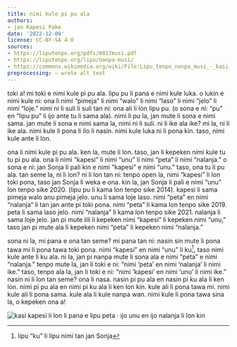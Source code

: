 ```yaml
---
title: nimi kule pi pu ala
authors:
- jan Kapesi Pake
date: '2022-12-09'
license: CC-BY-SA 4.0
sources:
- https://liputenpo.org/pdfs/0017musi.pdf
- https://liputenpo.org/lipu/nanpa-musi/
- https://commons.wikimedia.org/wiki/File:Lipu_tenpo_nanpa_musi_-_kasi_kule.png
preprocessing: – wrote alt text
---
```


toki a! mi toki e nimi kule pi pu ala. lipu pu li pana e nimi kule luka. o lukin e nimi kule ni: ona li nimi “pimeja” li nimi “walo” li nimi “laso” li nimi “jelo” li nimi “loje.” nimi ni li suli li suli tan ni: ona ali li lon lipu pu. (o sona e ni: “pu” en “lipu pu” li ijo ante tu li sama ala). nimi li pu la, jan mute li sona e nimi sama. jan mute li sona e nimi sama la, nimi ni li suli. ni li ike ala ike? mi la, ni li ike ala. nimi kule li pona li ilo li nasin. nimi kule luka ni li pona kin. taso, nimi kule ante li lon.

ona li nimi kule pi pu ala. ken la, mute li lon. taso, jan li kepeken nimi kule tu tu pi pu ala. ona li nimi “kapesi” li nimi “unu” li nimi “peta” li nimi “nalanja.” o sona e ni: jan Sonja li pali kin e nimi “kapesi” e nimi “unu.” taso, ona tu li pu ala. tan seme la, ni li lon? ni li lon tan ni: tenpo open la, nimi “kapesi” li lon toki pona, taso jan Sonja li weka e ona. kin la, jan Sonja li pali e nimi “unu” lon tenpo sike 2020. (lipu pu li kama lon tenpo sike 2014). kapesi li sama pimeja walo anu pimeja jelo. unu li sama loje laso. nimi “peta” en nimi “nalanja” li tan jan ante pi toki pona. nimi “peta” li kama lon tenpo sike 2019. peta li sama laso jelo. nimi “nalanja” li kama lon tenpo sike 2021. nalanja li sama loje jelo. jan pi mute lili li kepeken nimi “kapesi” li kepeken nimi “unu,” taso jan pi mute ala li kepeken nimi “peta” li kepeken nimi “nalanja.”

sona ni la, mi pana e ona tan seme? mi pana tan ni: nasin sin mute li pona tawa mi li pona tawa toki pona. nimi “kapesi” en nimi “unu” li ku[^1], taso nimi kule ante li ku ala. ni la, jan pi nanpa mute li sona ala e nimi “peta” e nimi “nalanja.” tenpo mute la, jan li toki e ni: “nimi ‘peta’ en nimi ‘nalanja’ li nimi ike.” taso, tenpo ala la, jan li toki e ni: “nimi ‘kapesi’ en nimi ‘unu’ li nimi ike.” nasin ni li lon tan seme? ona li nasa. nasin pi pu ala en nasin pi ku ala li ken lon. nimi pi pu ala en nimi pi ku ala li ken lon kin. kule ali li pona tawa mi. nimi kule ali li pona sama. kule ala li kule nanpa wan. nimi kule li pona tawa sina la, o kepeken ona a!

![kasi kapesi li lon li pana e lipu peta · ijo unu en ijo nalanja li lon kin](https://upload.wikimedia.org/wikipedia/commons/e/ef/Lipu_tenpo_nanpa_musi_-_kasi_kule.png)

[^1]: lipu “ku” li lipu nimi tan jan Sonja
